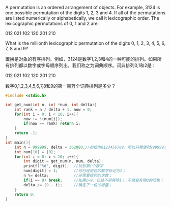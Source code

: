 A permutation is an ordered arrangement of objects. For example, 3124 is one possible permutation of the digits 1, 2, 3 and 4. If all of the permutations are listed numerically or alphabetically, we call it lexicographic order. The lexicographic permutations of 0, 1 and 2 are:

012   021   102   120   201   210

What is the millionth lexicographic permutation of the digits 0, 1, 2, 3, 4, 5, 6, 7, 8 and 9?

置换是对象的有序排列。例如，3124是数字1,2,3和4的一种可能的排列。如果所有排列都以数字或字母顺序列出，我们称之为词典顺序。词典排列0,1和2是：

012 021 102 120 201 210

数字0,1,2,3,4,5,6,7,8和9的第一百万个词典排列是多少？

```c
#include <stdio.h>

int get_num(int n, int *num, int delta){
	int rank = n / delta + 1, now = 0;
	for(int i = 0; i < 10; i++){
		now += !(num[i]);
		if(now == rank) return i;
	}
	return -1;
}
int main(){
	int n = 999999, delta = 362880;//初始为0123456789，所以只需便利999999次即可，delta=9!;
	int num[10] = {0};
	for(int i = 0; i < 10; i++){
		int digit = get_num(n, num, delta);
		printf("%d", digit);  //找到第i个数字
		num[digit] = 1;       //将已经用过的数字标记为1；
		n %= delta;           //还需要排列的次数；
		if(i == 9) break;     //如果i=9，已经不用再除1！,不然会有除0的现象；
		delta /= (9 - i);     //确定下一位的增量；
	}
	return 0;
}
```

